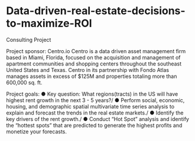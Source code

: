 # Data-driven-real-estate-decisions-to-maximize-ROI

Consulting Project

Project sponsor: Centro.io
Centro is a data driven asset management firm based in Miami, Florida, focused on the acquisition and management of apartment communities and shopping centers throughout the southeast United States and Texas. Centro in its partnership with Fondo Atlas manages assets in excess of $125M and properties totaling more than 600,000 sq. ft.

Project goals:
  ● Key question: What regions(tracts) in the US will have highest rent growth in the next 3 - 5 years?/
  ● Perform social, economic, housing, and demographic spatial multivariate time series analysis to explain
  and forecast the trends in the real estate markets./
  ● Identify the key drivers of the rent growth./
  ● Conduct “Hot Spot” analysis and identify the “hottest spots” that are predicted to generate the highest
  profits and monetize your forecasts.
  
  
